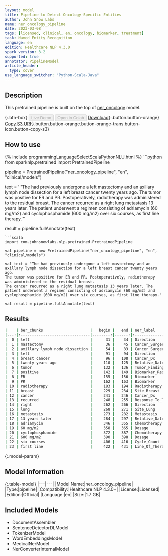 ```yaml
---
layout: model
title: Pipeline to Detect Oncology-Specific Entities
author: John Snow Labs
name: ner_oncology_pipeline
date: 2023-03-08
tags: [licensed, clinical, en, oncology, biomarker, treatment]
task: Named Entity Recognition
language: en
edition: Healthcare NLP 4.3.0
spark_version: 3.2
supported: true
annotator: PipelineModel
article_header:
  type: cover
use_language_switcher: "Python-Scala-Java"
---
```


## Description

This pretrained pipeline is built on the top of [ner_oncology](https://nlp.johnsnowlabs.com/2022/11/24/ner_oncology_en.html) model.

{:.btn-box}
<button class="button button-orange" disabled>Live Demo</button>
<button class="button button-orange" disabled>Open in Colab</button>
[Download](https://s3.amazonaws.com/auxdata.johnsnowlabs.com/clinical/models/ner_oncology_pipeline_en_4.3.0_3.2_1678283681531.zip){:.button.button-orange}
[Copy S3 URI](s3://auxdata.johnsnowlabs.com/clinical/models/ner_oncology_pipeline_en_4.3.0_3.2_1678283681531.zip){:.button.button-orange.button-orange-trans.button-icon.button-copy-s3}

## How to use



<div class="tabs-box" markdown="1">
{% include programmingLanguageSelectScalaPythonNLU.html %}
```python
from sparknlp.pretrained import PretrainedPipeline

pipeline = PretrainedPipeline("ner_oncology_pipeline", "en", "clinical/models")

text = '''The had previously undergone a left mastectomy and an axillary lymph node dissection for a left breast cancer twenty years ago.
The tumor was positive for ER and PR. Postoperatively, radiotherapy was administered to the residual breast.
The cancer recurred as a right lung metastasis 13 years later. The patient underwent a regimen consisting of adriamycin (60 mg/m2) and cyclophosphamide (600 mg/m2) over six courses, as first line therapy.'''

result = pipeline.fullAnnotate(text)
```
```scala
import com.johnsnowlabs.nlp.pretrained.PretrainedPipeline

val pipeline = new PretrainedPipeline("ner_oncology_pipeline", "en", "clinical/models")

val text = "The had previously undergone a left mastectomy and an axillary lymph node dissection for a left breast cancer twenty years ago.
The tumor was positive for ER and PR. Postoperatively, radiotherapy was administered to the residual breast.
The cancer recurred as a right lung metastasis 13 years later. The patient underwent a regimen consisting of adriamycin (60 mg/m2) and cyclophosphamide (600 mg/m2) over six courses, as first line therapy."

val result = pipeline.fullAnnotate(text)
```
</div>

## Results

```bash
|    | ber_chunks                     |   begin |   end | ner_label             |   confidence |
|---:|:-------------------------------|--------:|------:|:----------------------|-------------:|
|  0 | left                           |      31 |    34 | Direction             |     0.9913   |
|  1 | mastectomy                     |      36 |    45 | Cancer_Surgery        |     0.952    |
|  2 | axillary lymph node dissection |      54 |    83 | Cancer_Surgery        |     0.744525 |
|  3 | left                           |      91 |    94 | Direction             |     0.9966   |
|  4 | breast cancer                  |      96 |   108 | Cancer_Dx             |     0.9272   |
|  5 | twenty years ago               |     110 |   125 | Relative_Date         |     0.857067 |
|  6 | tumor                          |     132 |   136 | Tumor_Finding         |     0.9959   |
|  7 | positive                       |     142 |   149 | Biomarker_Result      |     0.9958   |
|  8 | ER                             |     155 |   156 | Biomarker             |     0.9952   |
|  9 | PR                             |     162 |   163 | Biomarker             |     0.9709   |
| 10 | radiotherapy                   |     183 |   194 | Radiotherapy          |     0.9997   |
| 11 | breast                         |     229 |   234 | Site_Breast           |     0.8288   |
| 12 | cancer                         |     241 |   246 | Cancer_Dx             |     0.9949   |
| 13 | recurred                       |     248 |   255 | Response_To_Treatment |     0.9849   |
| 14 | right                          |     262 |   266 | Direction             |     0.9993   |
| 15 | lung                           |     268 |   271 | Site_Lung             |     0.9982   |
| 16 | metastasis                     |     273 |   282 | Metastasis            |     0.9999   |
| 17 | 13 years later                 |     284 |   297 | Relative_Date         |     0.791433 |
| 18 | adriamycin                     |     346 |   355 | Chemotherapy          |     0.9999   |
| 19 | 60 mg/m2                       |     358 |   365 | Dosage                |     0.91785  |
| 20 | cyclophosphamide               |     372 |   387 | Chemotherapy          |     0.9999   |
| 21 | 600 mg/m2                      |     390 |   398 | Dosage                |     0.9647   |
| 22 | six courses                    |     406 |   416 | Cycle_Count           |     0.6798   |
| 23 | first line                     |     422 |   431 | Line_Of_Therapy       |     0.9792   |
```

{:.model-param}
## Model Information

{:.table-model}
|---|---|
|Model Name:|ner_oncology_pipeline|
|Type:|pipeline|
|Compatibility:|Healthcare NLP 4.3.0+|
|License:|Licensed|
|Edition:|Official|
|Language:|en|
|Size:|1.7 GB|

## Included Models

- DocumentAssembler
- SentenceDetectorDLModel
- TokenizerModel
- WordEmbeddingsModel
- MedicalNerModel
- NerConverterInternalModel